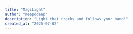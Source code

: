 ```yaml
---
title: "MagiLight"
author: "meepodeep"
description: "Light that tracks and follows your hand!"
created_at: "2025-07-02"
---
```


